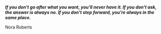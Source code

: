 _**If you don't go after what you want, you'll never have it. If you don't ask, the answer is always no. If you don't step forward, you're always in the same place.**_

Nora Roberts